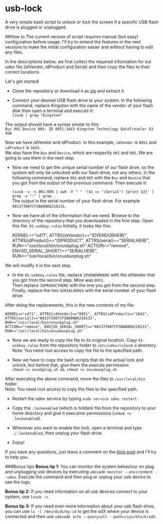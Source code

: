 usb-lock
========

A very simple bash script to unlock or lock the screen if a specific USB flash drive is plugged or unplugged.

##How to
The current version of script requires manual (but easy) configuration before usage. I'll try to extend the features in the next versions to make the initial configuration easier and without having to edit any files.

In the descriptions below, we first collect the required information for out udev file (idVendor, idProduct and Serial) and then copy the files to their correct locations.

Let's get started!

- Clone the repository or download it as [zip](https://github.com/aminbandali/usb-lock/archive/master.zip) and extract it.

- Connect your desired USB flash drive to your system. In the following command, replace _Kingston_ with the name of the vendor of your flash disk then open a terminal and execute it:  
    `lsusb | grep "Kingston"`

The output should have a syntax similar to this:  
    `Bus 001 Device 005: ID 0951:1643 Kingston Technology DataTraveler G3 4GB`

Now we have idVendor and idProduct. In this example, `idVendor` is `0951` and `idProduct` is `1643`.  
We also have the `Bus` and `Device`, which are respectly `001` and `005`. We are going to use them in the next step.

- Now we need to get the unique serial number of our flash drive, so the system will only be unlocked with our flash drive, not any others.
In the following command, replace `001` and `005` with the `Bus` and `Device` that you got from the output of the previous command. Then execute it:

    `lsusb -v -s 001:005 | awk -F " " '($1 == "iSerial") {print $3}' | grep -v ":" | grep .`  
The output is the serial number of your flash drive. For example `001373987CF5BA80D6210131`.

- Now we have all of the information that we need. Browse to the directory of the repository that you downloaded in the first step. Open this file: `91-usbkey.rules`
Initially, it looks like this:

    KERNEL=="sd?1", ATTRS{idVendor}=="IDVENDORHERE", ATTRS{idProduct}=="IDPRODUCT", ATTRS{serial}=="SERIALHERE", RUN+="/usr/local/bin/onusbplug.sh"
    ACTION=="remove", ENV{ID_SERIAL_SHORT}=="SERIALHERE", RUN+="/usr/local/bin/onusbunplug.sh"

We will modify it in the next step.

- In the `91-usbkey.rules` file, replace `IDVENDORHERE` with the idVendor that you got from the second step. Mine was `0951`.  
Then replace `IDPRODUCTHERE` with the one you got from the second step.  
Finally, replace the two `SERIALHERE`s with the serial number of your flash drive.

After doing the replacements, this is the new contents of my file:

    KERNEL=="sd?1", ATTRS{idVendor}=="0951", ATTRS{idProduct}=="1643", ATTRS{serial}=="001373987CF5BA80D6210131", RUN+="/usr/local/bin/onusbplug.sh"
    ACTION=="remove", ENV{ID_SERIAL_SHORT}=="001373987CF5BA80D6210131", RUN+="/usr/local/bin/onusbunplug.sh"

- Now we are ready to copy the file to its original location. Copy `91-usbkey.rules` from the repository folder to `/etc/udev/rulesd.d` directory.  
Note: You need root access to copy the file to the specified path.

- Now we have to copy the bash scripts that do the actual lock and unlock; but before that, give them the execute permission:  
`chmod +x onusbplug.sh && chmod +x onusbunplug.sh`

After executing the above command, move the files to `/usr/local/bin` folder.  
Note: You need root access to copy the files to the specified path.

- Restart the udev service by typing `sudo service udev restart`.

- Copy the `.lockenabled` (which is hidden) file from the repository to your home directory and give it execution permissions (`chmod +x .lockenabled`).

- Whenever you want to enable the lock, open a terminal and type `./.lockenabled`, then unplug your flash drive.

- Enjoy!

If you have any questions, just leave a comment on the [blog post](http://aminbandali.com/blog/usb-lock-version-one/) and I'll try to help you.

###Bonus tips
__Bonus tip 1:__ You can monitor the system behaviour on plug and unplugging usb devices by executing `udevadm monitor --environment --udev`. Execute the command and then plug or unplug your usb device to see the logs.

__Bonus tip 2:__ If you need information on all usb devices connect to your system, use `lsusb -v`.

__Bonus tip 3:__ If you need even more information about your usb flash drive, you can use `ls -l /dev/disk/by-id` to get the sdX where your device is connected and then use `udevadm info --query=all --path=/sys/block/sdX`.
